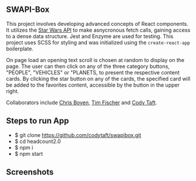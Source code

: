 ## SWAPI-Box

This project involves developing advanced concepts of React components. It utilizes the [Star Wars API](https://swapi.co/documentation "Star Wars API") to make asnycronous fetch calls, gaining access to a dense data structure. Jest and Enzyme are used for testing. This project uses SCSS for styling and was initialized using the `create-react-app` boilerplate. 

On page load an opening text scroll is chosen at random to display on the page. The user can then click on any of the three category buttons, "PEOPLE", "VEHICLES" or "PLANETS, to present the respective content cards. By clicking the star button on any of the cards, the specified card will be added to the favorites content, accessible by the button in the upper right.

Collaborators include [Chris Boyen](https://github.com/chrisboylen "Chris Boyen"), [Tim Fischer](https://github.com/TFisch "Tim Fischer") and [Cody Taft](https://github.com/codytaft "Cody Taft").

## Steps to run App

* $ git clone https://github.com/codytaft/swapibox.git
* $ cd headcount2.0
* $ npm i
* $ npm start

## Screenshots



